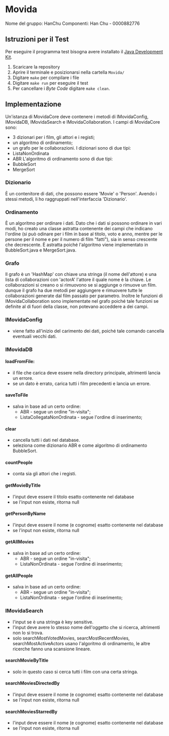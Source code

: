 # Movida
Nome del gruppo: HanChu
Componenti: Han Chu - 0000882776

## Istruzioni per il Test
Per eseguire il programma test bisogna avere installato il [Java Development Kit](https://www.oracle.com/java/technologies/javase-downloads.html).
1. Scaricare la repository
2. Aprire il terminale e posizionarsi nella cartella `Movida/`
3. Digitare `make` per compilare i file
4. Digitare `make run` per eseguire il test
5. Per cancellare i *Byte Code* digitare `make clean`.

## Implementazione
Un'istanza di MovidaCore deve contenere i metodi di IMovidaConfig, IMovidaDB, IMovidaSearch e IMovidaCollaboration.
I campi di MovidaCore sono:
- 3 dizionari per i film, gli attori e i registi;
- un algoritmo di ordinamento;
- un grafo per le collaborazioni.
I dizionari sono di due tipi:
- ListaNonOrdinata
- ABR
L'algoritmo di ordinamento sono di due tipi:
- BubbleSort
- MergeSort

### Dizionario
È un contenitore di dati, che possono essere 'Movie' o 'Person'. Avendo i stessi metodi, li ho raggruppati nell'interfaccia 'Dizionario'.

### Ordinamento
È un algoritmo per ordinare i dati. Dato che i dati si possono ordinare in vari modi, ho creato una classe astratta contenente dei campi che indicano l'ordine (si può odinare per i film in base al titolo, voto e anno, mentre per le persone per il nome e per il numero di film "fatti"), sia in senso crescente che decrescente.
È astratta poiché l'algoritmo viene implementato in BubbleSort.java e MergeSort.java.

### Grafo
Il grafo è un 'HashMap' con chiave una stringa (il nome dell'attore) e una lista di collaborazioni con 'actorA' l'attore il quale nome è la chiave.
Le collaborazioni si creano o si rimuovono se si aggiunge o rimuove un film. dunque il grafo ha due metodi per aggiungere e rimuovere tutte le collaborazioni generate dal film passato per parametro.
Inoltre le funzioni di IMovidaCollaboration sono implementate nel grafo poiché tale funzioni se definite al di fuori della classe, non potevano acceddere a dei campi.

### IMovidaConfig
- viene fatto all'inizio del carimento dei dati, poiché tale comando cancella eventuali vecchi dati.

### IMovidaDB

#### loadFromFile:
- il file che carica deve essere nella directory principale, altrimenti lancia un errore.
- se un dato è errato, carica tutti i film precedenti e lancia un errore.

#### saveToFile
- salva in base ad un certo ordine:
    - ABR \- segue un ordine "in-visita";
    - ListaCollegataNonOrdinata \- segue l'ordine di inserimento;

#### clear
- cancella tutti i dati nel database.
- seleziona come dizionario ABR e come algoritmo di ordinamento BubbleSort.

#### countPeople
- conta sia gli attori che i registi.

#### getMovieByTitle
- l'input deve essere il titolo esatto contenente nel database
- se l'input non esiste, ritorna null

#### getPersonByName
- l'input deve essere il nome (e cognome) esatto contenente nel database
- se l'input non esiste, ritorna null

#### getAllMovies
- salva in base ad un certo ordine:
    - ABR \- segue un ordine "in-visita";
    - ListaNonOrdinata \- segue l'ordine di inserimento;
#### getAllPeople
- salva in base ad un certo ordine:
    - ABR \- segue un ordine "in-visita";
    - ListaNonOrdinata \- segue l'ordine di inserimento;

### IMovidaSearch
- l'input se è una stringa è key sensitive.
- l'input deve avere lo stesso nome dell'oggetto che si ricerca, altrimenti non lo si trova.
- solo searchMostVotedMovies, searcMostRecentMovies, searchMostActiveActors usano l'algoritmo di ordinamento, le altre ricerche fanno una scansione lineare.

#### searchMovieByTitle
- solo in questo caso si cerca tutti i film con una certa stringa.

#### searchMoviesDirectedBy
- l'input deve essere il nome (e cognome) esatto contenente nel database
- se l'input non esiste, ritorna null

#### searchMoviesStarredBy
- l'input deve essere il nome (e cognome) esatto contenente nel database
- se l'input non esiste, ritorna null
